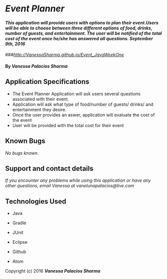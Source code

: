 
# _Event Planner_

#### _This application will provide users with options to plan their event.Users will be able to choose between three different options of food, drinks, number of guests, and entertainment. The user will be notified of the total cost of the event once he/she has answered all questions. September 9th, 2016_

###_http://VanessaSharma.github.io/Event_JavaWeekOne_

#### By _**Vanessa Palacios Sharma**_


## Application Specifications
* The Event Planner Application will ask users several questions associated with their event.
 * Application will ask what type of food/number of guests/ drinks/ and entertainment they desire.
 * Once the user provides an aswer, application will evaluate the cost of the event
 * User will be provided with the total cost for their event


## Known Bugs

_No bugs known._

## Support and contact details

_If you encounter any problems while using this application or have any other questions, email Vanessa at vanelunapalacios@live.com_
## Technologies Used

* Java

* Gradle

* JUnit

* Eclipse

* Github

* Atom



Copyright (c) 2016 **_Vanessa Palacios Sharma_**
